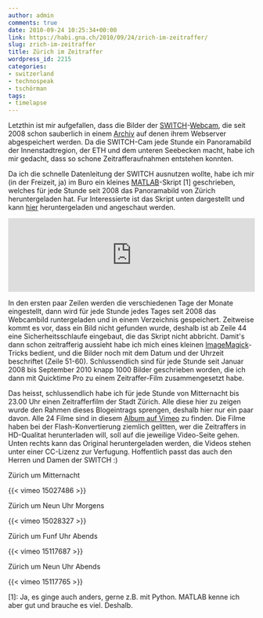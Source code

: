 ```yaml
---
author: admin
comments: true
date: 2010-09-24 10:25:34+00:00
link: https://habi.gna.ch/2010/09/24/zrich-im-zeitraffer/
slug: zrich-im-zeitraffer
title: Zürich im Zeitraffer
wordpress_id: 2215
categories:
- switzerland
- technospeak
- tschörman
tags:
- timelapse
---
```


Letzthin ist mir aufgefallen, dass die Bilder der [SWITCH](http://switch.ch/)-[Webcam](http://cam.switch.ch/about.en.html), die seit 2008 schon sauberlich in einem [Archiv](http://cam.switch.ch/cgi-bin/pano2.pl) auf denen ihrem Webserver abgespeichert werden. Da die SWITCH-Cam jede Stunde ein Panoramabild der Innenstadtregion, der ETH und dem unteren Seebecken macht, habe ich mir gedacht, dass so schone Zeitrafferaufnahmen entstehen konnten.

Da ich die schnelle Datenleitung der SWITCH ausnutzen wollte, habe ich mir (in der Freizeit, ja) im Buro ein kleines [MATLAB](http://de.wikipedia.org/wiki/Matlab)-Skript [1] geschrieben, welches für jede Stunde seit 2008 das Panoramabild von Zürich heruntergeladen hat. Fur Interessierte ist das Skript unten dargestellt und kann [hier](http://habi.pastebin.com/gYCjzhFx) heruntergeladen und angeschaut werden.

<iframe src="https://pastebin.com/embed_iframe/gYCjzhFx" style="border:none;width:100%"></iframe>

In den ersten paar Zeilen werden die verschiedenen Tage der Monate eingestellt, dann wird für jede Stunde jedes Tages seit 2008 das Webcambild runtergeladen und in einem Verzeichnis gespeichert. Zeitweise kommt es vor, dass ein Bild nicht gefunden wurde, deshalb ist ab Zeile 44 eine Sicherheitsschlaufe eingebaut, die das Skript nicht abbricht. Damit's dann schon zeitrafferig aussieht habe ich mich eines kleinen [ImageMagick](http://www.imagemagick.org/)-Tricks bedient, und die Bilder noch mit dem Datum und der Uhrzeit beschriftet (Zeile 51-60). Schlussendlich sind für jede Stunde seit Januar 2008 bis September 2010 knapp 1000 Bilder geschrieben worden, die ich dann mit Quicktime Pro zu einem Zeitraffer-Film zusammengesetzt habe.

Das heisst, schlussendlich habe ich für jede Stunde von Mitternacht bis 23.00 Uhr einen Zeitrafferfilm der Stadt Zürich. Alle diese hier zu zeigen wurde den Rahmen dieses Blogeintrags sprengen, deshalb hier nur ein paar davon. Alle 24 Filme sind in diesem [Album auf Vimeo](https://vimeo.com/album/1179251) zu finden. Die Filme haben bei der Flash-Konvertierung ziemlich gelitten, wer die Zeitraffers in HD-Qualitat herunterladen will, soll auf die jeweilige Video-Seite gehen. Unten rechts kann das Original heruntergeladen werden, die Videos stehen unter einer CC-Lizenz zur Verfugung. Hoffentlich passt das auch den Herren und Damen der SWITCH :)

Zürich um Mitternacht

{{< vimeo 15027486 >}}

Zürich um Neun Uhr Morgens

{{< vimeo 15028327 >}}

Zürich um Funf Uhr Abends

{{< vimeo 15117687 >}}

Zürich um Neun Uhr Abends

{{< vimeo 15117765 >}}

[1]: Ja, es ginge auch anders, gerne z.B. mit Python. MATLAB kenne ich aber gut und brauche es viel. Deshalb.
